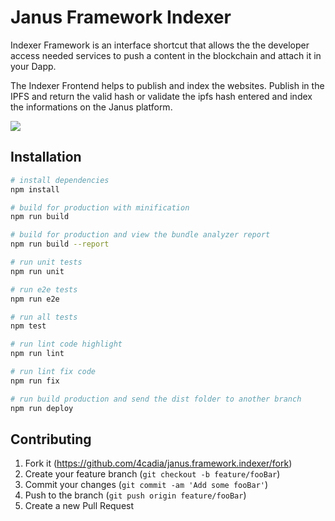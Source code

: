# Janus Framework Indexer
Indexer Framework is an interface shortcut that allows the the developer access needed services to push a content in the blockchain and attach it in your Dapp.

The Indexer Frontend helps to publish and index the websites. Publish in the IPFS and return the valid hash or validate the ipfs hash entered and index the informations on the Janus platform.


![](header.png)

## Installation

``` bash
# install dependencies
npm install

# build for production with minification
npm run build

# build for production and view the bundle analyzer report
npm run build --report

# run unit tests
npm run unit

# run e2e tests
npm run e2e

# run all tests
npm test

# run lint code highlight
npm run lint

# run lint fix code
npm run fix

# run build production and send the dist folder to another branch
npm run deploy
```

## Contributing

1. Fork it (<https://github.com/4cadia/janus.framework.indexer/fork>)
2. Create your feature branch (`git checkout -b feature/fooBar`)
3. Commit your changes (`git commit -am 'Add some fooBar'`)
4. Push to the branch (`git push origin feature/fooBar`)
5. Create a new Pull Request

<!-- Markdown link & img dfn's -->
[npm-image]: https://img.shields.io/npm/v/datadog-metrics.svg?style=flat-square
[npm-url]: https://npmjs.org/package/datadog-metrics
[npm-downloads]: https://img.shields.io/npm/dm/datadog-metrics.svg?style=flat-square
[travis-image]: https://img.shields.io/travis/dbader/node-datadog-metrics/master.svg?style=flat-square
[travis-url]: https://travis-ci.org/dbader/node-datadog-metrics
[wiki]: https://github.com/yourname/yourproject/wiki
